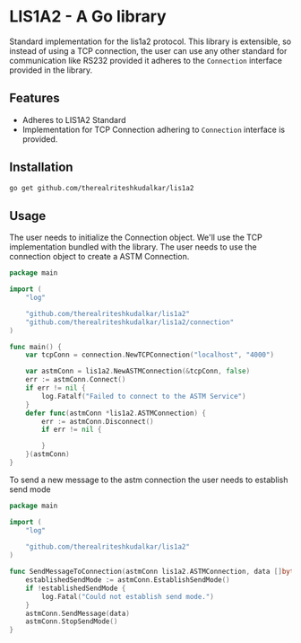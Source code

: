 # LIS1A2 - A Go library

Standard implementation for the lis1a2 protocol. This library is extensible,
so instead of using a TCP connection, the user can use any other standard for 
communication like RS232 provided it adheres to the `Connection` interface provided
in the library.

## Features

- Adheres to LIS1A2 Standard
- Implementation for TCP Connection adhering to `Connection` interface is provided.

## Installation

```bash
go get github.com/therealriteshkudalkar/lis1a2
```

## Usage

The user needs to initialize the Connection object. We'll use the TCP implementation
bundled with the library.
The user needs to use the connection object to create a ASTM Connection.

```go
package main

import (
	"log"

	"github.com/therealriteshkudalkar/lis1a2"
	"github.com/therealriteshkudalkar/lis1a2/connection"
)

func main() {
	var tcpConn = connection.NewTCPConnection("localhost", "4000")

	var astmConn = lis1a2.NewASTMConnection(&tcpConn, false)
	err := astmConn.Connect()
	if err != nil {
		log.Fatalf("Failed to connect to the ASTM Service")
	}
	defer func(astmConn *lis1a2.ASTMConnection) {
		err := astmConn.Disconnect()
		if err != nil {

		}
	}(astmConn)
}
```

To send a new message to the astm connection the user needs to establish send mode

```go
package main

import (
	"log"
	
	"github.com/therealriteshkudalkar/lis1a2"
)

func SendMessageToConnection(astmConn lis1a2.ASTMConnection, data []byte) {
	establishedSendMode := astmConn.EstablishSendMode()
	if !establishedSendMode {
		log.Fatal("Could not establish send mode.")
	}
	astmConn.SendMessage(data)
	astmConn.StopSendMode()
}
```




